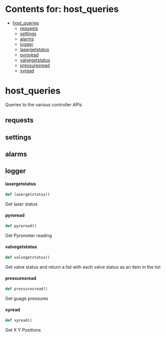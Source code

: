 # Contents for: host_queries

* [host\_queries](#host_queries)
  * [requests](#host_queries.requests)
  * [settings](#host_queries.settings)
  * [alarms](#host_queries.alarms)
  * [logger](#host_queries.logger)
  * [lasergetstatus](#host_queries.lasergetstatus)
  * [pyroread](#host_queries.pyroread)
  * [valvegetstatus](#host_queries.valvegetstatus)
  * [pressuresread](#host_queries.pressuresread)
  * [xyread](#host_queries.xyread)

<a id="host_queries"></a>

# host\_queries

Queries to the various controller APIs

<a id="host_queries.requests"></a>

## requests

<a id="host_queries.settings"></a>

## settings

<a id="host_queries.alarms"></a>

## alarms

<a id="host_queries.logger"></a>

## logger

<a id="host_queries.lasergetstatus"></a>

#### lasergetstatus

```python
def lasergetstatus()
```

Get laser status

<a id="host_queries.pyroread"></a>

#### pyroread

```python
def pyroread()
```

Get Pyrometer reading

<a id="host_queries.valvegetstatus"></a>

#### valvegetstatus

```python
def valvegetstatus()
```

Get valve status and return a list with each valve status as an item in the list

<a id="host_queries.pressuresread"></a>

#### pressuresread

```python
def pressuresread()
```

Get guage pressures

<a id="host_queries.xyread"></a>

#### xyread

```python
def xyread()
```

Get X Y Positions

